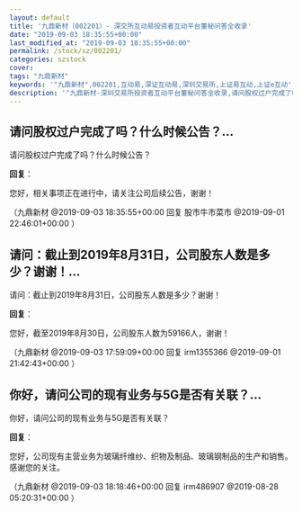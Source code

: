 ```yaml
---
layout: default
title: '九鼎新材（002201）- 深交所互动易投资者互动平台董秘问答全收录'
date: "2019-09-03 18:35:55+00:00"
last_modified_at: "2019-09-03 18:35:55+00:00"
permalink: /stock/sz/002201/
categories: szstock
cover: 
tags: "九鼎新材"
keywords: '"九鼎新材",002201,互动易,深证互动易,深圳交易所,上证易互动,上证e互动'
description: '"九鼎新材-深圳交易所投资者互动平台董秘问答全收录,请问股权过户完成了吗？什么时候公告？"'
---
```


## 请问股权过户完成了吗？什么时候公告？...

请问股权过户完成了吗？什么时候公告？

**回复**：

您好，相关事项正在进行中，请关注公司后续公告，谢谢！ 

（九鼎新材  @2019-09-03 18:35:55+00:00 回复 股市牛市菜市  @2019-09-01 22:46:01+00:00 ）

## 请问：截止到2019年8月31日，公司股东人数是多少？谢谢！...

请问：截止到2019年8月31日，公司股东人数是多少？谢谢！

**回复**：

您好，截至2019年8月30日，公司股东人数为59166人，谢谢！ 

（九鼎新材  @2019-09-03 17:59:09+00:00 回复 irm1355366  @2019-09-01 21:42:43+00:00 ）

## 你好，请问公司的现有业务与5G是否有关联？...

你好，请问公司的现有业务与5G是否有关联？

**回复**：

您好，公司现有主营业务为玻璃纤维纱、织物及制品、玻璃钢制品的生产和销售。感谢您的关注。 

（九鼎新材  @2019-09-03 18:18:46+00:00 回复 irm486907  @2019-08-28 05:20:31+00:00 ）


